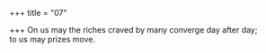 +++
title = "07"

+++
On us may the riches craved by many converge day after day;  
to us may prizes move.  